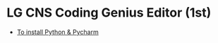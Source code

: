 # LG CNS Coding Genius Editor (1st)

* [To install Python & Pycharm](https://blog.naver.com/codinggenius/221489082536)



